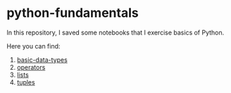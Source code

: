# python-fundamentals
In this repository, I saved some notebooks that I exercise basics of Python.

Here you can find:
1. [basic-data-types](https://github.com/rogeriojunio/python-fundamentals/blob/main/data-types/basic-data-types.ipynb)
2. [operators](https://github.com/rogeriojunio/python-fundamentals/blob/main/operators/operators.ipynb)
3. [lists](https://github.com/rogeriojunio/python-fundamentals/blob/main/lists/lists.ipynb)
4. [tuples](https://github.com/rogeriojunio/python-fundamentals/blob/main/tuples/tuples.ipynb)